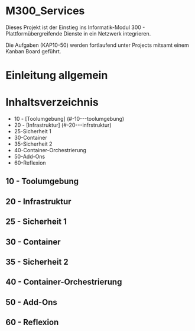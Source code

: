 # M300_Services
Dieses Projekt ist der Einstieg ins Informatik-Modul 300 - Plattformübergreifende Dienste in ein Netzwerk integrieren.

Die Aufgaben (KAP10-50) werden fortlaufend unter Projects mitsamt einem Kanban Board geführt.

# Einleitung allgemein


# Inhaltsverzeichnis

* 10 - [Toolumgebung] (#-10---toolumgebung)
* 20 - [Infrastruktur] (#-20---infrstruktur)
* 25-Sicherheit 1
* 30-Container
* 35-Sicherheit 2
* 40-Container-Orchestrierung
* 50-Add-Ons
* 60-Reflexion

## 10 - Toolumgebung

## 20 - Infrastruktur

## 25 - Sicherheit 1

## 30 - Container

## 35 - Sicherheit 2

## 40 - Container-Orchestrierung

## 50 - Add-Ons

## 60 - Reflexion
